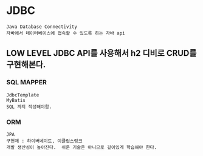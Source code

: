 # JDBC

```
Java Database Connectivity
자바에서 데이터베이스에 접속할 수 있도록 하는 자바 api
```

## LOW LEVEL JDBC API를 사용해서 h2 디비로 CRUD를 구현해본다.


### SQL MAPPER
```
JdbcTemplate
MyBatis
SQL 까지 작성해야함.
```

### ORM
```
JPA 
구현체 : 하이버네이트, 이클립스링크
개발 생산성이 높아진다.  쉬운 기술은 아니므로 깊이있게 학습해야 한다.
```
